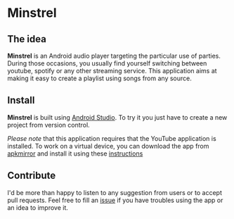 # Minstrel

## The idea
__Minstrel__ is an Android audio player targeting the particular use of parties. 
During those occasions, you usually find yourself switching between youtube, spotify or any other streaming service. This application aims at making it easy to create a playlist using songs from any source.

## Install
__Minstrel__ is built using [Android Studio](https://developer.android.com/studio/index.html). To try it you just have to create a new project from version control. 

_Please note_ that this application requires that the YouTube application is installed. To work on a virtual device, you can download the app from [apkmirror](http://www.apkmirror.com/?s=youtube&post_type=apps_post) and install it using these [instructions](http://stackoverflow.com/questions/3480201/how-do-you-install-an-apk-file-in-the-android-emulator)

## Contribute
I'd be more than happy to listen to any suggestion from users or to accept pull requests. Feel free to fill an [issue](https://github.com/bx5a/Minstrel/issues) if you have troubles using the app or an idea to improve it.
